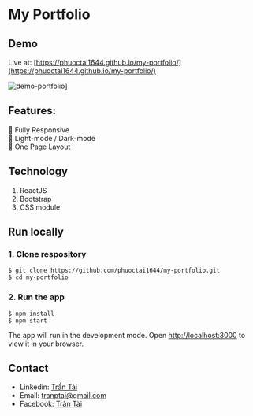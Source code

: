 # My Portfolio

## Demo
Live at: [https://phuoctai1644.github.io/my-portfolio/](https://phuoctai1644.github.io/my-portfolio/)

![demo-portfolio](https://user-images.githubusercontent.com/87972973/187886540-e998684e-b192-435f-8239-7c510b503f88.gif)]

## Features:
🎉 Fully Responsive <br />
🎉 Light-mode / Dark-mode <br />
🎉 One Page Layout <br />

## Technology
1. ReactJS
2. Bootstrap
3. CSS module

## Run locally
### 1. Clone respository
```
$ git clone https://github.com/phuoctai1644/my-portfolio.git 
$ cd my-portfolio
```
### 2. Run the app
```
$ npm install
$ npm start
```
The app will run in the development mode.
Open [http://localhost:3000](http://localhost:3000) to view it in your browser.

## Contact
* Linkedin: <a href="www.linkedin.com/in/phuoc-tai" target="blank">Trần Tài</a>
* Email: tranptai@gmail.com
* Facebook: <a href="https://facebook.com/tph.tai" target="blank">Trần Tài</a>


